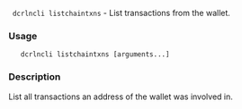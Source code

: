 ` dcrlncli listchaintxns` - List transactions from the wallet.

### Usage
```
   dcrlncli listchaintxns [arguments...]
```

### Description
List all transactions an address of the wallet was involved in.
